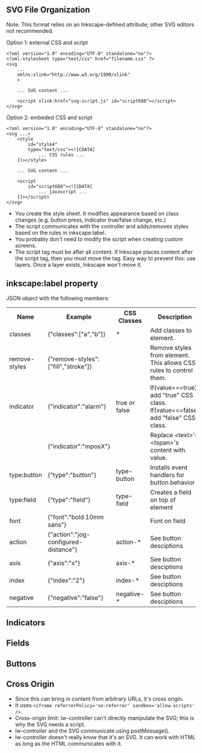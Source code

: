 ## SVG File Organization

Note: This format relies on an Inkscape-defined attribute; other SVG editors not recommended.

Option 1: external CSS and script
```
<?xml version="1.0" encoding="UTF-8" standalone="no"?>
<?xml-stylesheet type="text/css" href="filename.css" ?>
<svg
    ...
    xmlns:xlink="http://www.w3.org/1999/xlink"
    >

    ... SVG content ...

    <script xlink:href="svg-script.js" id="script688"></script>
</svg>
```

Option 2: embeded CSS and script
```
<?xml version="1.0" encoding="UTF-8" standalone="no"?>
<svg ...>
    <style
        id="style4"
        type="text/css"><![CDATA[
            ... CSS rules ...
    ]]></style>

    ... SVG content ...

    <script
        id="script688"><![CDATA[
            ... javascript ...
    ]]></script>
</svg>
```

* You create the style sheet. It modifies appearance based on class changes (e.g. button press, indicator true/false change, etc.)
* The script communicates with the controller and adds/removes styles based on the rules in inkscape:label.
* You probably don't need to modify the script when creating custom screens.
* The script tag must be after all content. If Inkscape places content after the script tag, then you must move the tag. Easy way to prevent this: use layers. Once a layer exists, Inkscape won't move it.

## inkscape:label property

JSON object with the following members:

<table>
    <tr>
        <th>Name
        <th>Example
        <th>CSS Classes
        <th>Description
    <tr>
        <td>classes
        <td>{"classes":["a","b"]}
        <td>*
        <td>Add classes to element.
    <tr>
        <td>remove-styles
        <td>{"remove-styles":["fill","stroke"]}
        <td>
        <td>Remove styles from element. This allows CSS rules to control them.
    <tr>
        <td>indicator
        <td>{"indicator":"alarm"}
        <td>true or false
        <td>If(value===true) add "true" CSS class.<br/>If(value===false) add "false" CSS class.
    <tr>
        <td>
        <td>{"indicator":"mposX"}
        <td>
        <td>Replace &lt;text&gt's &lt;tspan&gt;'s content with value.
    <tr>
        <td>type:button
        <td>{"type":"button"}
        <td>type-button
        <td>Installs event handlers for button behavior
    <tr>
        <td>type:field
        <td>{"type":"field"}
        <td>type-field
        <td>Creates a field on top of element
    <tr>
        <td>font
        <td>{"font":"bold 10mm sans"}
        <td>
        <td>Font on field
    <tr>
        <td>action
        <td>{"action":"jog-configured-distance"}
        <td>action-*
        <td>See button desciptions
    <tr>
        <td>axis
        <td>{"axis":"x"}
        <td>axis-*
        <td>See button desciptions
    <tr>
        <td>index
        <td>{"index":"2"}
        <td>index-*
        <td>See button desciptions
    <tr>
        <td>negative
        <td>{"negative":"false"}
        <td>negative-*
        <td>See button desciptions
</table>

## Indicators

## Fields

## Buttons

## Cross Origin

* Since this can bring in content from arbitrary URLs, it's cross origin.
* It uses ```<iframe referrerPolicy='no-referrer' sandbox='allow-scripts' />```.
* Cross-origin limit: lw-controller can't directly manipulate the SVG; this is why the SVG needs a script.
* lw-controller and the SVG communicate using postMessage().
* lw-controller doesn't really know that it's an SVG. It can work with HTML as long as the HTML communicates with it.
